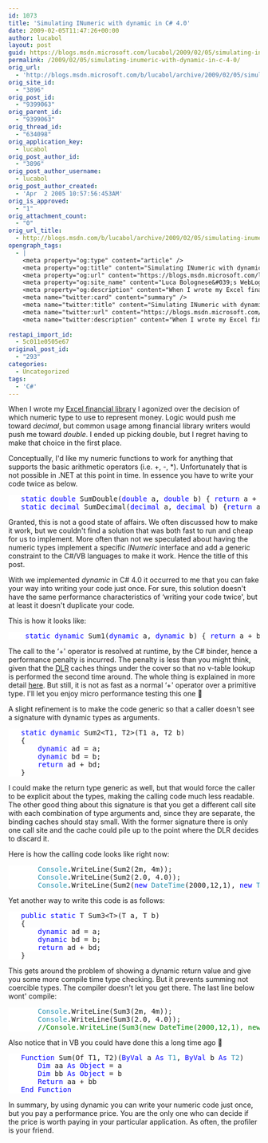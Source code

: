 ```yaml
---
id: 1073
title: 'Simulating INumeric with dynamic in C# 4.0'
date: 2009-02-05T11:47:26+00:00
author: lucabol
layout: post
guid: https://blogs.msdn.microsoft.com/lucabol/2009/02/05/simulating-inumeric-with-dynamic-in-c-4-0/
permalink: /2009/02/05/simulating-inumeric-with-dynamic-in-c-4-0/
orig_url:
  - 'http://blogs.msdn.microsoft.com/b/lucabol/archive/2009/02/05/simulating-inumeric-with-dynamic-in-c-%204-0.aspx'
orig_site_id:
  - "3896"
orig_post_id:
  - "9399063"
orig_parent_id:
  - "9399063"
orig_thread_id:
  - "634098"
orig_application_key:
  - lucabol
orig_post_author_id:
  - "3896"
orig_post_author_username:
  - lucabol
orig_post_author_created:
  - 'Apr  2 2005 10:57:56:453AM'
orig_is_approved:
  - "1"
orig_attachment_count:
  - "0"
orig_url_title:
  - http://blogs.msdn.com/b/lucabol/archive/2009/02/05/simulating-inumeric-with-dynamic-in-c-4-0.aspx
opengraph_tags:
  - |
    <meta property="og:type" content="article" />
    <meta property="og:title" content="Simulating INumeric with dynamic in C# 4.0" />
    <meta property="og:url" content="https://blogs.msdn.microsoft.com/lucabol/2009/02/05/simulating-inumeric-with-dynamic-in-c-4-0/" />
    <meta property="og:site_name" content="Luca Bolognese&#039;s WebLog" />
    <meta property="og:description" content="When I wrote my Excel financial library I agonized over the decision of which numeric type to use to represent money. Logic would push me toward decimal, but common usage among financial library writers would push me toward double. I ended up picking double, but I regret having to make that choice in the first..." />
    <meta name="twitter:card" content="summary" />
    <meta name="twitter:title" content="Simulating INumeric with dynamic in C# 4.0" />
    <meta name="twitter:url" content="https://blogs.msdn.microsoft.com/lucabol/2009/02/05/simulating-inumeric-with-dynamic-in-c-4-0/" />
    <meta name="twitter:description" content="When I wrote my Excel financial library I agonized over the decision of which numeric type to use to represent money. Logic would push me toward decimal, but common usage among financial library writers would push me toward double. I ended up picking double, but I regret having to make that choice in the first..." />
    
restapi_import_id:
  - 5c011e0505e67
original_post_id:
  - "293"
categories:
  - Uncategorized
tags:
  - 'C#'
---
```

When I wrote my [Excel financial library](http://blogs.msdn.com/lucabol/archive/2008/12/04/financial-functions-for-net-released.aspx) I agonized over the decision of which numeric type to use to represent money. Logic would push me toward _decimal_, but common usage among financial library writers would push me toward _double_. I ended up picking double, but I regret having to make that choice in the first place.

Conceptually, I'd like my numeric functions to work for anything that supports the basic arithmetic operators (i.e. +, -, *). Unfortunately that is not possible in .NET at this point in time. In essence you have to write your code twice as below.

<pre class="code"><span style="background:white;">   </span><span style="background:white;color:blue;">static double </span><span style="background:white;">SumDouble(</span><span style="background:white;color:blue;">double </span><span style="background:white;">a, </span><span style="background:white;color:blue;">double </span><span style="background:white;">b) { </span><span style="background:white;color:blue;">return </span><span style="background:white;">a + b; }
   </span><span style="background:white;color:blue;">static decimal </span><span style="background:white;">SumDecimal(</span><span style="background:white;color:blue;">decimal </span><span style="background:white;">a, </span><span style="background:white;color:blue;">decimal </span><span style="background:white;">b) {</span><span style="background:white;color:blue;">return </span><span style="background:white;">a + b;}</span></pre>



Granted, this is not a good state of affairs. We often discussed how to make it work, but we couldn't find a solution that was both fast to run and cheap for us to implement. More often than not we speculated about having the numeric types implement a specific _INumeric_ interface and add a generic constraint to the C#/VB languages to make it work. Hence the title of this post.

With we implemented _dynamic_ in C# 4.0 it occurred to me that you can fake your way into writing your code just once. For sure, this solution doesn't have the same performance characteristics of &#8216;writing your code twice', but at least it doesn't duplicate your code.

This is how it looks like:

<pre class="code"><span style="background:white;">    </span><span style="background:white;color:blue;">static dynamic </span><span style="background:white;">Sum1(</span><span style="background:white;color:blue;">dynamic </span><span style="background:white;">a, </span><span style="background:white;color:blue;">dynamic </span><span style="background:white;">b) { </span><span style="background:white;color:blue;">return </span><span style="background:white;">a + b; }</span></pre>

The call to the &#8216;+' operator is resolved at runtime, by the C# binder, hence a performance penalty is incurred. The penalty is less than you might think, given that the [DLR](http://www.codeplex.com/dlr) caches things under the cover so that no v-table lookup is performed the second time around. The whole thing is explained in more detail [here](http://blogs.msdn.com/cburrows/archive/2008/10/27/c-dynamic.aspx). But still, it is not as fast as a normal &#8216;+' operator over a primitive type. I'll let you enjoy micro performance testing this one 🙂

A slight refinement is to make the code generic so that a caller doesn't see a signature with dynamic types as arguments.

<pre class="code"><span style="background:white;">   </span><span style="background:white;color:blue;">static dynamic </span><span style="background:white;">Sum2&lt;T1, T2&gt;(T1 a, T2 b)
   {
       </span><span style="background:white;color:blue;">dynamic </span><span style="background:white;">ad = a;
       </span><span style="background:white;color:blue;">dynamic </span><span style="background:white;">bd = b;
       </span><span style="background:white;color:blue;">return </span><span style="background:white;">ad + bd;
   }</span></pre>

I could make the return type generic as well, but that would force the caller to be explicit about the types, making the calling code much less readable. The other good thing about this signature is that you get a different call site with each combination of type arguments and, since they are separate, the binding caches should stay small. With the former signature there is only one call site and the cache could pile up to the point where the DLR decides to discard it.

Here is how the calling code looks like right now:

<pre class="code"><span style="background:white;">       </span><span style="background:white;color:#2b91af;">Console</span><span style="background:white;">.WriteLine(Sum2(2m, 4m));
       </span><span style="background:white;color:#2b91af;">Console</span><span style="background:white;">.WriteLine(Sum2(2.0, 4.0));
       </span><span style="background:white;color:#2b91af;">Console</span><span style="background:white;">.WriteLine(Sum2(</span><span style="background:white;color:blue;">new </span><span style="background:white;color:#2b91af;">DateTime</span><span style="background:white;">(2000,12,1), </span><span style="background:white;color:blue;">new </span><span style="background:white;color:#2b91af;">TimeSpan</span><span style="background:white;">(24,0,0)));</span></pre>

Yet another way to write this code is as follows:

<pre class="code"><span style="background:white;">   </span><span style="background:white;color:blue;">public static </span><span style="background:white;">T Sum3&lt;T&gt;(T a, T b)
   {
       </span><span style="background:white;color:blue;">dynamic </span><span style="background:white;">ad = a;
       </span><span style="background:white;color:blue;">dynamic </span><span style="background:white;">bd = b;
       </span><span style="background:white;color:blue;">return </span><span style="background:white;">ad + bd;
   }</span></pre>

This gets around the problem of showing a dynamic return value and give you some more compile time type checking. But it prevents summing not coercible types. The compiler doesn't let you get there. The last line below wont' compile:

<pre class="code"><span style="background:white;">       </span><span style="background:white;color:#2b91af;">Console</span><span style="background:white;">.WriteLine(Sum3(2m, 4m));
       </span><span style="background:white;color:#2b91af;">Console</span><span style="background:white;">.WriteLine(Sum3(2.0, 4.0));
       </span><span style="background:white;color:green;">//Console.WriteLine(Sum3(new DateTime(2000,12,1), new TimeSpan(24,0,0)));</span></pre>



Also notice that in VB you could have done this a long time ago 🙂

<pre class="code"><span style="background:white;">   </span><span style="background:white;color:blue;">Function </span><span style="background:white;">Sum(Of T1, T2)(</span><span style="background:white;color:blue;">ByVal </span><span style="background:white;">a </span><span style="background:white;color:blue;">As </span><span style="background:white;color:#2b91af;">T1</span><span style="background:white;">, </span><span style="background:white;color:blue;">ByVal </span><span style="background:white;">b </span><span style="background:white;color:blue;">As </span><span style="background:white;color:#2b91af;">T2</span><span style="background:white;">)
       </span><span style="background:white;color:blue;">Dim </span><span style="background:white;">aa </span><span style="background:white;color:blue;">As Object </span><span style="background:white;">= a
       </span><span style="background:white;color:blue;">Dim </span><span style="background:white;">bb </span><span style="background:white;color:blue;">As Object </span><span style="background:white;">= b
       </span><span style="background:white;color:blue;">Return </span><span style="background:white;">aa + bb
   </span><span style="background:white;color:blue;">End Function</span></pre>

In summary, by using dynamic you can write your numeric code just once, but you pay a performance price. You are the only one who can decide if the price is worth paying in your particular application. As often, the profiler is your friend.